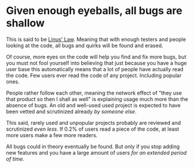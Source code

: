 # Given enough eyeballs, all bugs are shallow

This is said to be [Linus' Law](https://en.wikipedia.org/wiki/Linus%27s_law).
Meaning that with enough testers and people looking at the code, all bugs and
quirks will be found and erased.

Of course, more eyes on the code will help you find and fix more bugs, but you
must not fool yourself into believing that just because you have a huge user
base this automatically means that a lot of people have actually read the
code. Few users ever read the code of any project. Including popular ones.

People rather follow each other, meaning the network effect of "they use that
product so then I shall as well" is explaining usage much more than the
absence of bugs. An old and well-used used project is expected to have been
vetted and scrutinized already *by someone else*.

This said, rarely used and unpopular projects probably are reviewed and
scrutinized *even less*. If 0.2% of users read a piece of the code, at least
more users make a few more readers.

All bugs could in theory eventually be found. But only if you stop adding new
features and you have a large amount of users *for an extended period of
time*.
